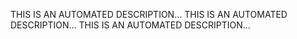 THIS IS AN AUTOMATED DESCRIPTION...
THIS IS AN AUTOMATED DESCRIPTION...
THIS IS AN AUTOMATED DESCRIPTION...
